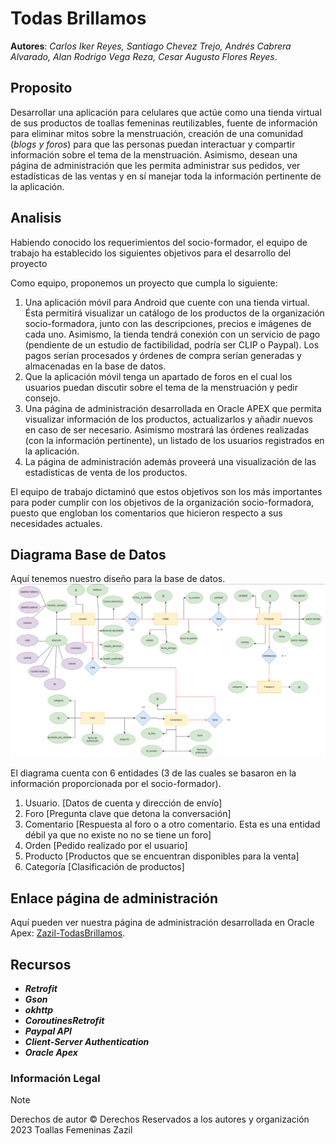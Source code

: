 # Todas Brillamos
**Autores**: *Carlos Iker Reyes, Santiago Chevez Trejo, Andrés Cabrera Alvarado, Alan Rodrigo Vega Reza, Cesar Augusto Flores Reyes*.

## Proposito

Desarrollar una aplicación para celulares que actúe como una tienda virtual de sus productos de toallas femeninas reutilizables, fuente de información para eliminar mitos sobre la menstruación, creación de una comunidad (*blogs y foros*)  para que las personas puedan interactuar y compartir información sobre el tema de la menstruación. Asimismo, desean una página de administración que les permita administrar sus pedidos, ver estadísticas de las ventas y en sí manejar toda la información pertinente de la aplicación.

## Analisis

Habiendo conocido los requerimientos del socio-formador, el equipo de trabajo ha establecido los siguientes objetivos para el desarrollo del proyecto

Como equipo, proponemos un proyecto que cumpla lo siguiente:
1. Una aplicación móvil para Android que cuente con una tienda virtual. Ésta permitirá visualizar un catálogo de los productos de la organización socio-formadora, junto con las descripciones, precios e imágenes de cada uno. Asimismo, la tienda tendrá conexión con un servicio de pago (pendiente de un estudio de factibilidad, podría ser CLIP o Paypal). Los pagos serían procesados y órdenes de compra serían generadas y almacenadas en la base de datos. 
2. Que la aplicación móvil tenga un apartado de foros en el cual los usuarios puedan discutir sobre el tema de la menstruación y pedir consejo. 
3. Una página de administración desarrollada en Oracle APEX que permita visualizar información de los productos, actualizarlos y añadir nuevos en caso de ser necesario. Asimismo mostrará las órdenes realizadas (con la información pertinente), un listado de los usuarios registrados en la aplicación.
4. La página de administración además proveerá una visualización de las estadísticas de venta de los productos. 


El equipo de trabajo dictaminó que estos objetivos son los más importantes para poder cumplir con los objetivos de la organización socio-formadora, puesto que engloban los comentarios que hicieron respecto a sus necesidades actuales.

## Diagrama Base de Datos
Aquí tenemos nuestro diseño para la base de datos. 
![Diagrama para Base de Datos](BD.png)

El diagrama cuenta con 6 entidades (3 de las cuales se basaron en la información proporcionada por el socio-formador). 
1. Usuario. [Datos de cuenta y dirección de envío] 
2. Foro [Pregunta clave que detona la conversación]
3. Comentario [Respuesta al foro o a otro comentario. Esta es una entidad débil ya que no existe no no se tiene un foro] 
4. Orden [Pedido realizado por el usuario]
5. Producto [Productos que se encuentran disponibles para la venta]
6. Categoría [Clasificación de productos]

## Enlace página de administración

Aquí pueden ver nuestra página de administración desarrollada en Oracle Apex:
[Zazil-TodasBrillamos](https://apex.oracle.com/pls/apex/r/todasbrillamos/zazil-todasbrillamos).


## Recursos

- ***Retrofit***
- ***Gson***
- ***okhttp***
- ***CoroutinesRetrofit***
- ***Paypal API***
- ***Client-Server Authentication***
- ***Oracle Apex***

### Información Legal    
> [!NOTE]
> Derechos de autor © Derechos Reservados a los autores y organización 2023 Toallas Femeninas Zazil
